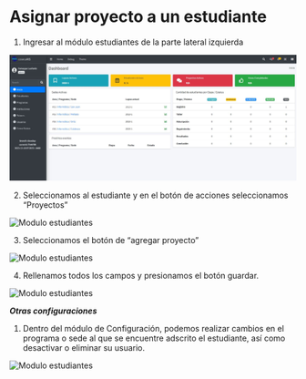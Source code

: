

# Asignar proyecto a un estudiante

1. Ingresar al módulo estudiantes de la parte lateral izquierda

![Modulo estudiantes](/docs/resources/estudiante_1.jpg)

2. Seleccionamos al estudiante y en el botón de acciones seleccionamos “Proyectos”

![Modulo estudiantes](https://github.com/arodu/coseca-ais/blob/feature/docs/docs/resources/ESTUDIANTE_2.JPG)

3. Seleccionamos el botón de “agregar proyecto”

![Modulo estudiantes](https://github.com/arodu/coseca-ais/blob/feature/docs/docs/resources/ESTUDIANTE_3.JPG)

4. Rellenamos todos los campos y presionamos el botón guardar.

![Modulo estudiantes](https://github.com/arodu/coseca-ais/blob/feature/docs/docs/resources/ESTUDIANTE_4.JPG)


___Otras configuraciones___

1. Dentro del módulo de Configuración, podemos realizar cambios en el programa o sede al que se encuentre adscrito el estudiante, así como desactivar o eliminar su usuario. 

![Modulo estudiantes](https://github.com/arodu/coseca-ais/blob/feature/docs/docs/resources/ESTUDIANTE_5.JPG)

